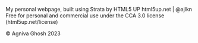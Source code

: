 My personal webpage, built using Strata by HTML5 UP
html5up.net | @ajlkn
Free for personal and commercial use under the CCA 3.0 license (html5up.net/license)

© Agniva Ghosh 2023
